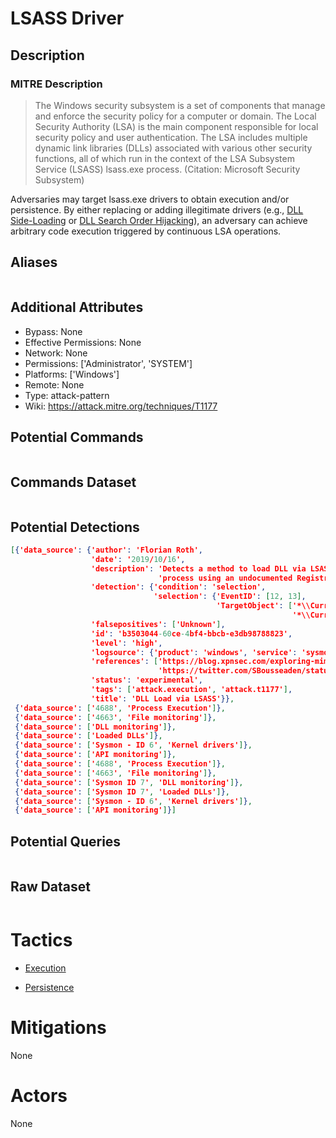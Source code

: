 
# LSASS Driver

## Description

### MITRE Description

> The Windows security subsystem is a set of components that manage and enforce the security policy for a computer or domain. The Local Security Authority (LSA) is the main component responsible for local security policy and user authentication. The LSA includes multiple dynamic link libraries (DLLs) associated with various other security functions, all of which run in the context of the LSA Subsystem Service (LSASS) lsass.exe process. (Citation: Microsoft Security Subsystem)

Adversaries may target lsass.exe drivers to obtain execution and/or persistence. By either replacing or adding illegitimate drivers (e.g., [DLL Side-Loading](https://attack.mitre.org/techniques/T1073) or [DLL Search Order Hijacking](https://attack.mitre.org/techniques/T1038)), an adversary can achieve arbitrary code execution triggered by continuous LSA operations.

## Aliases

```

```

## Additional Attributes

* Bypass: None
* Effective Permissions: None
* Network: None
* Permissions: ['Administrator', 'SYSTEM']
* Platforms: ['Windows']
* Remote: None
* Type: attack-pattern
* Wiki: https://attack.mitre.org/techniques/T1177

## Potential Commands

```

```

## Commands Dataset

```

```

## Potential Detections

```json
[{'data_source': {'author': 'Florian Roth',
                  'date': '2019/10/16',
                  'description': 'Detects a method to load DLL via LSASS '
                                 'process using an undocumented Registry key',
                  'detection': {'condition': 'selection',
                                'selection': {'EventID': [12, 13],
                                              'TargetObject': ['*\\CurrentControlSet\\Services\\NTDS\\DirectoryServiceExtPt*',
                                                               '*\\CurrentControlSet\\Services\\NTDS\\LsaDbExtPt*']}},
                  'falsepositives': ['Unknown'],
                  'id': 'b3503044-60ce-4bf4-bbcb-e3db98788823',
                  'level': 'high',
                  'logsource': {'product': 'windows', 'service': 'sysmon'},
                  'references': ['https://blog.xpnsec.com/exploring-mimikatz-part-1/',
                                 'https://twitter.com/SBousseaden/status/1183745981189427200'],
                  'status': 'experimental',
                  'tags': ['attack.execution', 'attack.t1177'],
                  'title': 'DLL Load via LSASS'}},
 {'data_source': ['4688', 'Process Execution']},
 {'data_source': ['4663', 'File monitoring']},
 {'data_source': ['DLL monitoring']},
 {'data_source': ['Loaded DLLs']},
 {'data_source': ['Sysmon - ID 6', 'Kernel drivers']},
 {'data_source': ['API monitoring']},
 {'data_source': ['4688', 'Process Execution']},
 {'data_source': ['4663', 'File monitoring']},
 {'data_source': ['Sysmon ID 7', 'DLL monitoring']},
 {'data_source': ['Sysmon ID 7', 'Loaded DLLs']},
 {'data_source': ['Sysmon - ID 6', 'Kernel drivers']},
 {'data_source': ['API monitoring']}]
```

## Potential Queries

```json

```

## Raw Dataset

```json

```

# Tactics


* [Execution](../tactics/Execution.md)

* [Persistence](../tactics/Persistence.md)
    

# Mitigations

None

# Actors

None
